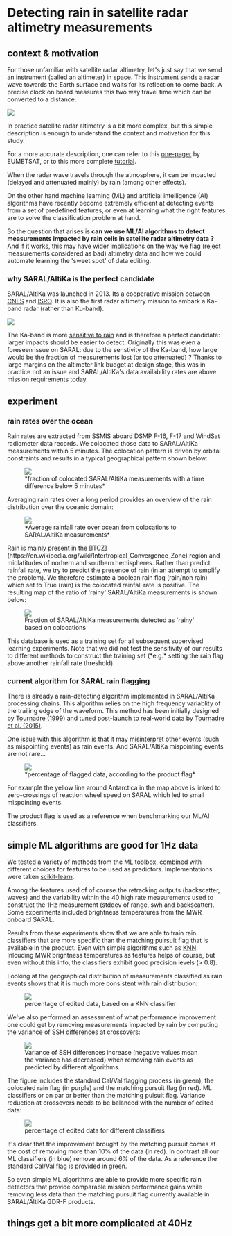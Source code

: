 # Detecting rain in satellite radar altimetry measurements

## context & motivation

For those unfamiliar with satellite radar altimetry, let's just say that we send an instrument (called an altimeter) in space. This instrument sends a radar wave towards the Earth surface and waits for its reflection to come back. A precise clock on board measures this two way travel time which can be converted to a distance.

<img src="https://upload.wikimedia.org/wikipedia/commons/thumb/4/41/How_satellite_radar_altimetry_works_%2816980176380%29.png/797px-How_satellite_radar_altimetry_works_%2816980176380%29.png" style="display: block; margin: auto;" />

In practice satellite radar altimetry is a bit more complex, but this simple description is enough to understand the context and motivation for this study.

For a more accurate description, one can refer to this [one-pager](https://www.eumetsat.int/altimetry-technique) by EUMETSAT, or to this more complete [tutorial](http://www.altimetry.info/radar-altimetry-tutorial/).

When the radar wave travels through the atmosphere, it can be impacted (delayed and attenuated mainly) by rain (among other effects).

On the other hand machine learning (ML) and artificial intelligence (AI) algorithms have recently become extremely efficient at detecting events from a set of predefined features, or even at learning what the right features are to solve the classification problem at hand.

So the question that arises is **can we use ML/AI algorithms to detect measurements impacted by rain cells in satellite radar altimetry data ?**
And if it works, this may have wider implications on the way we flag (reject measurements considered as bad) altimetry data and how we could automate learning the 'sweet spot' of data editing. 

### why SARAL/AltiKa is the perfect candidate

SARAL/AltiKa was launched in 2013. Its a cooperative mission between [CNES](https://cnes.fr) and [ISRO](https://www.isro.gov.in/). It is also the first radar altimetry mission to embark a Ka-band radar (rather than Ku-band). 

<img src="https://altika-saral.cnes.fr/sites/default/files/styles/large/public/drupal/201506/image/bpc_saral-illustration_p43253.jpg?itok=SUp2HY_4" style="display: block; margin: auto;" />

The Ka-band is more [sensitive to rain](http://www.satmagazine.com/story.php?number=2058631290) and is therefore a perfect candidate: larger impacts should be easier to detect.
Originally this was even a foreseen issue on SARAL: due to the senstivity of the Ka-band, how large would be the fraction of measurements lost (or too attenuated) ? 
Thanks to large margins on the altimeter link budget at design stage, this was in practice not an issue and SARAL/AltiKa's data availability rates are above mission requirements today.

## experiment

### rain rates over the ocean

Rain rates are extracted from SSMIS aboard DSMP F-16, F-17 and WindSat radiometer data records. We colocated those data to SARAL/AltiKa measurements within 5 minutes. 
The colocation pattern is driven by orbital constraints and results in a typical geographical pattern shown below:

<figure>
    <img src="docs/assets/rain_flag/TableStats2Grid_AL_TimeLagFraction.png"  style="display: block; margin: auto;"/> 
    <figcaption>*fraction of colocated SARAL/AltiKa measurements with a time difference below 5 minutes*</figcaption>
</figure>

Averaging rain rates over a long period provides an overview of the rain distribution over the oceanic domain:

<figure>
    <img src="docs/assets/rain_flag/TableStats2Grid_AL_RainfallRate.png"  style="display: block; margin: auto;"/> 
    <figcaption>*Average rainfall rate over ocean from colocations to SARAL/AltiKa measurements*</figcaption>
</figure>
Rain is mainly present in the [ITCZ](https://en.wikipedia.org/wiki/Intertropical_Convergence_Zone) region and midlatitudes of norhern and southern hemispheres. Rather than predict rainfall rate, we try to predict the presence of rain (in an attempt to smplify the problem).
We therefore estimate a boolean rain flag (rain/non rain) which set to True (rain) is the colocated rainfall rate is positive.
The resulting map of the ratio of 'rainy' SARAL/AltiKa measurements is shown below:

<figure>
    <img src="docs/assets/rain_flag/TableStats2Grid_AL_RainFraction.png"  style="display: block; margin: auto;"/> 
    <figcaption>Fraction of SARAL/AltiKa measurements detected as 'rainy' based on colocations</figcaption>
</figure>
This database is used as a training set for all subsequent supervised learning experiments.
Note that we did not test the sensitivity of our results to different methods to construct the training set (*e.g.* setting the rain flag above another rainfall rate threshold).

### current algorithm for SARAL rain flagging

There is already a rain-detecting algorithm implemented in SARAL/AltiKa processing chains.
This algorithm relies on the high frequency variablity of the trailing edge of the waveform.
This method has been initially designed by [Tournadre (1999)](https://www.academia.edu/28146154/Estimation_of_rainfall_from_Ka_band_altimeter_data_computation_of_waveforms_in_presence_of_rain)
and tuned post-launch to real-world data by [Tournadre et al. (2015)](https://archimer.ifremer.fr/doc/00286/39674/41519.pdf).

One issue with this algorithm is that it may misinterpret other events (such as mispointing events) as rain events. And SARAL/AltiKa mispointing events are not rare... 

<figure>
    <img src="docs/assets/rain_flag/TableStats2Grid_AL_PcentTeVar.png"  style="display: block; margin: auto;"/>
    <figcaption>*percentage of flagged data, according to the product flag*</figcaption>
</figure>

For example the yellow line around Antarctica in the map above is linked to zero-crossings of reaction wheel speed on SARAL which led to small mispointing events.

The product flag is used as a reference when benchmarking our ML/AI classifiers.

## simple ML algorithms are good for 1Hz data

We tested a variety of methods from the ML toolbox, combined with different choices for features to be used as predictors.
Implementations were taken [scikit-learn](https://scikit-learn.org/stable/).

Among the features used of of course the retracking outputs (backscatter, waves) and the variability within the 40 high rate measurements used to construct the 1Hz measurement (stddev of range, swh and backscatter).
Some experiments included brightness temperatures from the MWR onboard SARAL. 

Results from these experiments show that we are able to train rain classifiers that are more specific than the matching puirsuit flag that is available in the product. 
Even with simple algorithms such as [KNN](https://ieeexplore.ieee.org/abstract/document/549118).
Inlcuding MWR brightness temperatures as features helps of course, but even without this info, the classifiers exhibit good precision levels (> 0.8).

Looking at the geographical distribution of measurements classified as rain events shows that it is much more consistent with rain distribution:

<figure>
    <img src="docs/assets/rain_flag/TableStats2Grid_AL_Pluie_KNN.png"  style="display: block; margin: auto;"/>
    <figcaption>percentage of edited data, based on a KNN classifier</figcaption>
</figure>

We've also performed an assessment of what performance improvement one could get by removing measurements impacted by rain by computing the variance of SSH differences at crossovers:

<figure>
    <img src="docs/assets/rain_flag/variance_increase.png"  style="display: block; margin: auto;"/>
    <figcaption>Variance of SSH differences increase (negative values mean the variance has decreased) when removing rain events as predicted by different algorithms. </figcaption>
</figure>
 
The figure includes the standard Cal/Val flagging process (in green), the colocated rain flag (in purple) and the matching pursuit flag (in red). 
ML classifiers or on par or better than the matching puisuit flag. 
Variance reduction at crossovers needs to be balanced with the number of edited data:

<figure>
    <img src="docs/assets/rain_flag/08_editing.png"  style="display: block; margin: auto;"/>
    <figcaption>percentage of edited data for different classifiers</figcaption>
</figure>

It's clear that the improvement brought by the matching pursuit comes at the cost of removing more than 10% of the data (in red). In contrast all our ML classifiers (in blue) remove around 6% of the data.
As a reference the standard Cal/Val flag is provided in green.

So even simple ML algorithms are able to provide more specific rain detectors that provide comparable mission performance gains while removing less data than the matching pursuit flag currently available in SARAL/AltiKa GDR-F products.

## things get a bit more complicated at 40Hz